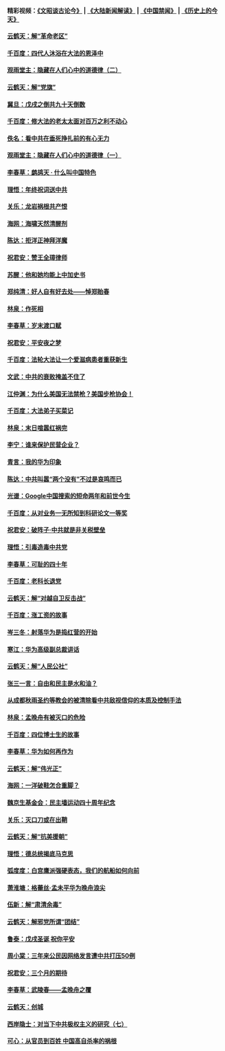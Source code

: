 #### 精彩视频：[《文昭谈古论今》](https://github.com/gfw-breaker/wenzhao/blob/master/README.md?t=12280931) | [《大陆新闻解读》](https://github.com/gfw-breaker/ntdtv-comedy/blob/master/README.md?t=12280931) | [《中国禁闻》](https://github.com/gfw-breaker/ntdtv-news/blob/master/README.md?t=12280931) | [《历史上的今天》](https://github.com/gfw-breaker/today-in-history/blob/master/README.md?t=12280931) 

#### [云鹤天：解“革命老区”](../pages/nsc993/n10937858.md?t=12280931) 

#### [千百度：四代人沐浴在大法的恩泽中](../pages/nsc993/n10937630.md?t=12280931) 

#### [观雨堂主：隐藏在人们心中的道德律（二）](../pages/nsc993/n10937219.md?t=12280931) 

#### [云鹤天：解“党旗”](../pages/nsc993/n10937211.md?t=12280931) 

#### [冀旦：戊戌之倒共九十天倒数](../pages/nsc993/n10937168.md?t=12280931) 

#### [千百度：修大法的老太太面对百万之利不动心](../pages/nsc993/n10934913.md?t=12280931) 

#### [佚名：看中共在垂死挣扎前的有心无力](../pages/nsc993/n10934707.md?t=12280931) 

#### [观雨堂主：隐藏在人们心中的道德律（一）](../pages/nsc993/n10934699.md?t=12280931) 

#### [李春草：鹧鸪天 ‧ 什么叫中国特色](../pages/nsc993/n10934694.md?t=12280931) 

#### [理悟：年终祝词送中共](../pages/nsc993/n10933269.md?t=12280931) 

#### [关乐：龙岩祸根共产恨](../pages/nsc993/n10933253.md?t=12280931) 

#### [海网：海啸天然清醒剂](../pages/nsc993/n10933251.md?t=12280931) 

#### [陈达：拒洋正神拜洋魔](../pages/nsc993/n10933235.md?t=12280931) 

#### [祝君安：赞王全璋律师](../pages/nsc993/n10933273.md?t=12280931) 

#### [苏醒：他和她均能上中加史书](../pages/nsc993/n10933262.md?t=12280931) 

#### [郑纯清：好人自有好去处——悼郑贻春](../pages/nsc993/n10933256.md?t=12280931) 

#### [林泉：作死相](../pages/nsc993/n10933248.md?t=12280931) 

#### [李春草：岁末渡口赋](../pages/nsc993/n10933243.md?t=12280931) 

#### [祝君安：平安夜之梦](../pages/nsc993/n10931089.md?t=12280931) 

#### [千百度：法轮大法让一个爱滋病患者重获新生](../pages/nsc993/n10931128.md?t=12280931) 

#### [文武：中共的衰败掩盖不住了](../pages/nsc993/n10931085.md?t=12280931) 

#### [江仲渊：为什么美国无法禁枪？美国步枪协会！](../pages/nsc993/n10931078.md?t=12280931) 

#### [千百度：大法弟子买菜记](../pages/nsc993/n10929626.md?t=12280931) 

#### [林泉：末日喧嚣红祸完](../pages/nsc993/n10929158.md?t=12280931) 

#### [李宁：谁来保护民营企业？](../pages/nsc993/n10929049.md?t=12280931) 

#### [青言：我的华为印象](../pages/nsc993/n10927223.md?t=12280931) 

#### [陈达：中共叫嚣“两个没有”不过是哀鸣而已](../pages/nsc993/n10927213.md?t=12280931) 

#### [光谱：Google中国搜索的短命两年和前世今生](../pages/nsc993/n10927202.md?t=12280931) 

#### [千百度：从对业务一无所知到科研论文一等奖](../pages/nsc993/n10924400.md?t=12280931) 

#### [祝君安：破阵子‧中共就是非关税壁垒](../pages/nsc993/n10924033.md?t=12280931) 

#### [理悟：引毒造毒中共党](../pages/nsc993/n10922164.md?t=12280931) 

#### [李春草：可耻的四十年](../pages/nsc993/n10922095.md?t=12280931) 

#### [千百度：老科长退党](../pages/nsc993/n10922047.md?t=12280931) 

#### [云鹤天：解“对越自卫反击战”](../pages/nsc993/n10921340.md?t=12280931) 

#### [千百度：涨工资的故事](../pages/nsc993/n10919446.md?t=12280931) 

#### [岑三冬：射落华为是捣红营的开始](../pages/nsc993/n10919253.md?t=12280931) 

#### [寒江：华为高级副总裁讲话](../pages/nsc993/n10919239.md?t=12280931) 

#### [云鹤天：解“人民公社”](../pages/nsc993/n10917506.md?t=12280931) 

#### [张三一言：自由和民主是水和油？](../pages/nsc993/n10917501.md?t=12280931) 

#### [从成都秋雨圣约等教会的被清除看中共敌视信仰的本质及控制手法](../pages/nsc993/n10917309.md?t=12280931) 

#### [林泉：孟晚舟有被灭口的危险](../pages/nsc993/n10917305.md?t=12280931) 

#### [千百度：四位博士生的故事](../pages/nsc993/n10915623.md?t=12280931) 

#### [李春草：华为如何再作为](../pages/nsc993/n10915065.md?t=12280931) 

#### [云鹤天：解“伟光正”](../pages/nsc993/n10915024.md?t=12280931) 

#### [海网：一洋破鞋怎合重脚？](../pages/nsc993/n10914810.md?t=12280931) 

#### [魏京生基金会：民主墙运动四十周年纪念](../pages/nsc993/n10913787.md?t=12280931) 

#### [关乐：灭口刀或在出鞘](../pages/nsc993/n10910233.md?t=12280931) 

#### [云鹤天：解“抗美援朝”](../pages/nsc993/n10910225.md?t=12280931) 

#### [理悟：德总统揭底马克思](../pages/nsc993/n10907949.md?t=12280931) 

#### [弧度度：白宫鹰派强硬表态，我们的航船如何向前](../pages/nsc993/n10907681.md?t=12280931) 

#### [萧淮塘：格蕾丝‧孟未平华为晚舟浪尖](../pages/nsc993/n10907590.md?t=12280931) 

#### [伍新：解“肃清余毒”](../pages/nsc993/n10906830.md?t=12280931) 

#### [云鹤天：解邪党所谓“团结”](../pages/nsc993/n10906823.md?t=12280931) 

#### [鲁泰：戊戌圣诞 祝你平安](../pages/nsc993/n10906813.md?t=12280931) 

#### [周小棠：三年来公民因网络发言遭中共打压50例](../pages/nsc993/n10906801.md?t=12280931) 

#### [祝君安：三个月的期待](../pages/nsc993/n10906797.md?t=12280931) 

#### [李春草：武陵春——孟晚舟之覆](../pages/nsc993/n10904804.md?t=12280931) 

#### [云鹤天：创城](../pages/nsc993/n10904572.md?t=12280931) 

#### [西岸隐士：对当下中共极权主义的研究（七）](../pages/nsc993/n10894592.md?t=12280931) 

#### [可心：从官员到百姓 中国高自杀率的祸根](../pages/nsc993/n10899801.md?t=12280931) 

